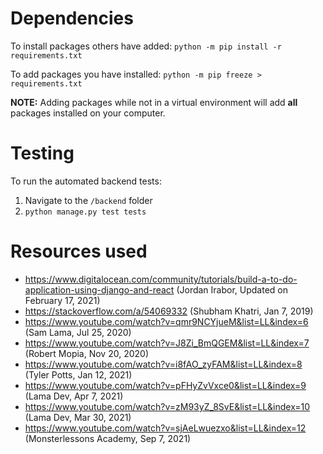 Dependencies
============

To install packages others have added:
`python -m pip install -r requirements.txt`

To add packages you have installed:
`python -m pip freeze > requirements.txt`

**NOTE:** Adding packages while not in a virtual environment will add **all** packages installed on your computer.

Testing
=======

To run the automated backend tests:
1. Navigate to the `/backend` folder
2. `python manage.py test tests`


Resources used
=========
- https://www.digitalocean.com/community/tutorials/build-a-to-do-application-using-django-and-react (Jordan Irabor, Updated on February 17, 2021)
- https://stackoverflow.com/a/54069332 (Shubham Khatri, Jan 7, 2019)
- https://www.youtube.com/watch?v=qmr9NCYjueM&list=LL&index=6 (Sam Lama, Jul 25, 2020)
- https://www.youtube.com/watch?v=J8Zi_BmQGEM&list=LL&index=7 (Robert Mopia, Nov 20, 2020)
- https://www.youtube.com/watch?v=i8fAO_zyFAM&list=LL&index=8 (Tyler Potts, Jan 12, 2021)
- https://www.youtube.com/watch?v=pFHyZvVxce0&list=LL&index=9 (Lama Dev, Apr 7, 2021)
- https://www.youtube.com/watch?v=zM93yZ_8SvE&list=LL&index=10 (Lama Dev, Mar 30, 2021)
- https://www.youtube.com/watch?v=sjAeLwuezxo&list=LL&index=12 (Monsterlessons Academy, Sep 7, 2021)
